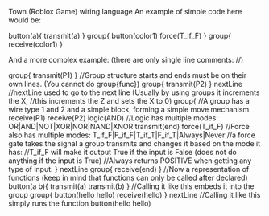 Town (Roblox Game) wiring language
An example of simple code here would be:

button(a){
 transmit(a)
}
group{
 button(color1)
 force(T_if_F)
}
group{
 receive(color1)
}


And a more complex example:
(there are only single line comments: //)

group{
    transmit(P1)
} //Group structure starts and ends must be on their own lines. (You cannot do group{func})
group{
    transmit(P2)
}
nextLine //nextLine used to go to the next line (Usually by using groups it increments the X,
         //this increments the Z and sets the X to 0)
group{ //A group has a wire type 1 and 2 and a simple block, forming a simple move mechanism.
    receive(P1)
    receive(P2)
    logic(AND) //Logic has multiple modes: OR|AND|NOT|XOR|NOR|NAND|XNOR
    transmit(end)
    force(T_if_F) //Force also has multiple modes: T_if_F|F_if_F|T_if_T|F_if_T|Always|Never
    //a force gate takes the signal a group transmits and changes it based on the mode it has: 
    //T_if_F will make it output True if the input is False (does not do anything if the input is True)
    //Always returns POSITIVE when getting any type of input.
}
nextLine
group{
    receive(end)
}
//Now a representation of functions (keep in mind that functions can only be called after declared)
button(a b){
    transmit(a)
    transmit(b)
}
//Calling it like this embeds it into the group
group{
    button(hello hello)
    receive(hello)
}
nextLine
//Calling it like this simply runs the function
button(hello hello)

